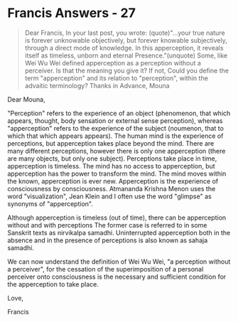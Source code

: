 # Francis Answers - 27

>Dear Francis, In your last post, you wrote: (quote)"...your true nature is forever unknowable objectively, but forever knowable subjectively, through a direct mode of knowledge. In this apperception, it reveals itself as timeless, unborn and eternal Presence."(unquote) Some, like Wei Wu Wei defined apperception as a perception without a perceiver. Is that the meaning you give it? If not, Could you define the term "apperception" and its relation to "perception", within the advaitic terminology? Thanks in Advance, Mouna

Dear Mouna,

"Perception" refers to the experience of an object (phenomenon, that which appears, thought, body sensation or external sense perception), whereas "apperception" refers to the experience of the subject (noumenon, that to which that which appears appears). The human mind is the experience of perceptions, but apperception takes place beyond the mind. There are many different perceptions, however there is only one apperception (there are many objects, but only one subject). Perceptions take place in time, apperception is timeless. The mind has no access to apperception, but apperception has the power to transform the mind. The mind moves within the known, apperception is ever new. Apperception is the experience of consciousness by consciousness. Atmananda Krishna Menon uses the word "visualization", Jean Klein and I often use the word "glimpse" as synonyms of "apperception".

Although apperception is timeless (out of time), there can be apperception without and with perceptions The former case is referred to in some Sanskrit texts as nirvikalpa samadhi. Uninterrupted apperception both in the absence and in the presence of perceptions is also known as sahaja samadhi.

We can now understand the definition of Wei Wu Wei, "a perception without a perceiver", for the cessation of the superimposition of a personal perceiver onto consciousness is the necessary and sufficient condition for the apperception to take place.

Love,

Francis